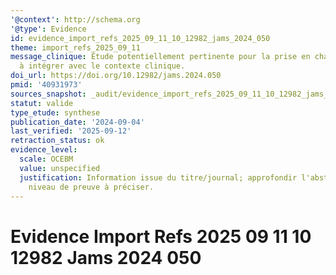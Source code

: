 ```yaml
---
'@context': http://schema.org
'@type': Evidence
id: evidence_import_refs_2025_09_11_10_12982_jams_2024_050
theme: import_refs_2025_09_11
message_clinique: Étude potentiellement pertinente pour la prise en charge musculosquelettique;
  à intégrer avec le contexte clinique.
doi_url: https://doi.org/10.12982/jams.2024.050
pmid: '40931973'
sources_snapshot: _audit/evidence_import_refs_2025_09_11_10_12982_jams_2024_050.json
statut: valide
type_etude: synthese
publication_date: '2024-09-04'
last_verified: '2025-09-12'
retraction_status: ok
evidence_level:
  scale: OCEBM
  value: unspecified
  justification: Information issue du titre/journal; approfondir l'abstract pour précision;
    niveau de preuve à préciser.
---
```

# Evidence Import Refs 2025 09 11 10 12982 Jams 2024 050

